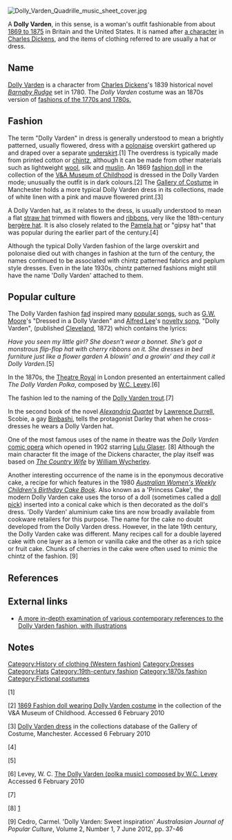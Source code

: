 ![](Dolly_Varden_Quadrille_music_sheet_cover.jpg "Dolly_Varden_Quadrille_music_sheet_cover.jpg")

A **Dolly Varden**, in this sense, is a woman's outfit fashionable from
about [1869 to 1875](1870s_in_fashion "wikilink") in Britain and the
United States. It is named after [a
character](Dolly_Varden_(character) "wikilink") in [Charles
Dickens](Charles_Dickens "wikilink"), and the items of clothing referred
to are usually a hat or dress.

## Name

[Dolly Varden](Dolly_Varden_(character) "wikilink") is a character from
[Charles Dickens](Charles_Dickens "wikilink")'s 1839 historical novel
*[Barnaby
Rudge](Barnaby_Rudge:_A_Tale_of_the_Riots_of_'Eighty "wikilink")* set in
1780. The *Dolly Varden* costume was an 1870s version of [fashions of
the 1770s and 1780s.](1775–1795_in_fashion "wikilink")

## Fashion

The term "Dolly Varden" in dress is generally understood to mean a
brightly patterned, usually flowered, dress with a
[polonaise](polonaise_(clothing) "wikilink") overskirt gathered up and
draped over a separate [underskirt](Petticoat "wikilink").[1] The
overdress is typically made from printed cotton or
[chintz](chintz "wikilink"), although it can be made from other
materials such as lightweight [wool](wool "wikilink"), silk and
[muslin](muslin "wikilink"). An 1869 [fashion
doll](fashion_doll "wikilink") in the collection of the [V&A Museum of
Childhood](V&A_Museum_of_Childhood "wikilink") is dressed in the Dolly
Varden mode; unusually the outfit is in dark colours.[2] The [Gallery of
Costume](Gallery_of_Costume "wikilink") in Manchester holds a more
typical Dolly Varden dress in its collections, made of white linen with
a pink and mauve flowered print.[3]

A Dolly Varden hat, as it relates to the dress, is usually understood to
mean a flat [straw hat](straw_hat "wikilink") trimmed with flowers and
[ribbons](ribbons "wikilink"), very like the 18th-century [bergère
hat](bergère_hat "wikilink"). It is also closely related to the [Pamela
hat](Pamela_hat "wikilink") or "gipsy hat" that was popular during the
earlier part of the century.[4]

Although the typical Dolly Varden fashion of the large overskirt and
polonaise died out with changes in fashion at the turn of the century,
the names continued to be associated with chintz patterned fabrics and
peplum style dresses. Even in the late 1930s, chintz patterned fashions
might still have the name 'Dolly Varden' attached to them.

## Popular culture

The Dolly Varden fashion [fad](fad "wikilink") inspired many [popular
songs](popular_songs "wikilink"), such as [G.W.
Moore](G.W._Moore "wikilink")'s "Dressed in a Dolly Varden" and [Alfred
Lee](Alfred_Lee_(songwriter) "wikilink")'s [novelty
song](novelty_song "wikilink"), "Dolly Varden", (published
[Cleveland](Cleveland "wikilink"), 1872) which contains the lyrics:

*Have you seen my little girl? She doesn’t wear a bonnet.*
*She’s got a monstrous flip-flop hat with cherry ribbons on it.*
*She dresses in bed furniture just like a flower garden*
*A blowin’ and a growin’ and they call it Dolly Varden.*[5]

In the 1870s, the [Theatre Royal](Theatre_Royal,_Drury_Lane "wikilink")
in London presented an entertainment called *The Dolly Varden Polka*,
composed by [W.C. Levey](W.C._Levey "wikilink").[6]

The fashion led to the naming of the [Dolly Varden
trout](Dolly_Varden_trout "wikilink").[7]

In the second book of the novel *[Alexandria
Quartet](Alexandria_Quartet "wikilink")* by [Lawrence
Durrell](Lawrence_Durrell "wikilink"), Scobie, a gay
[Binbashi](Binbashi "wikilink"), tells the protagonist Darley that when
he cross-dresses he wears a Dolly Varden hat.

One of the most famous uses of the name in theatre was the *Dolly
Varden* [comic opera](comic_opera "wikilink") which opened in 1902
starring [Lulu Glaser](Lulu_Glaser "wikilink"). [8] Although the main
character fit the image of the Dickens character, the play itself was
based on *[The Country Wife](The_Country_Wife "wikilink")* by [William
Wycherley](William_Wycherley "wikilink").

Another interesting occurrence of the name is in the eponymous
decorative cake, a recipe for which features in the 1980 *[Australian
Women's Weekly Children's Birthday Cake
Book](Australian_Women's_Weekly_Children's_Birthday_Cake_Book "wikilink")*.
Also known as a 'Princess Cake', the modern Dolly Varden cake uses the
torso of a doll (sometimes called a [doll pick](doll_pick "wikilink"))
inserted into a conical cake which is then decorated as the doll's
dress. 'Dolly Varden' aluminium cake tins are now broadly available from
cookware retailers for this purpose. The name for the cake no doubt
developed from the Dolly Varden dress. However, in the late 19th
century, the Dolly Varden cake was different. Many recipes call for a
double layered cake with one layer as a lemon or vanilla cake and the
other as a rich spice or fruit cake. Chunks of cherries in the cake were
often used to mimic the chintz of the fashion. [9]

## References

## External links

-   [A more in-depth examination of various contemporary references to
    the Dolly Varden fashion, with
    illustrations](http://zipzipinkspot.blogspot.com/2008/08/brief-history-of-dolly-varden-dress.html)

## Notes

[Category:History of clothing (Western
fashion)](Category:History_of_clothing_(Western_fashion) "wikilink")
[Category:Dresses](Category:Dresses "wikilink")
[Category:Hats](Category:Hats "wikilink") [Category:19th-century
fashion](Category:19th-century_fashion "wikilink") [Category:1870s
fashion](Category:1870s_fashion "wikilink") [Category:Fictional
costumes](Category:Fictional_costumes "wikilink")

[1]

[2] [1869 Fashion doll wearing Dolly Varden
costume](https://collections.vam.ac.uk/item/O1131692/doll-fashion-doll/)
in the collection of the V&A Museum of Childhood. Accessed 6 February
2010

[3] [Dolly Varden
dress](http://manchesterartgallery.org/collections/search/collection/?id=1947.3749)
in the collections database of the Gallery of Costume, Manchester.
Accessed 6 February 2010

[4]

[5]

[6] Levey, W. C. [The Dolly Varden (polka music) composed by W.C.
Levey](http://nla.gov.au/nla.mus-vn1182099) Accessed 6 February 2010

[7]

[8] [1](http://www.gsarchive.net/AMT/varden/index.html)

[9] Cedro, Carmel. 'Dolly Varden: Sweet inspiration' *Australasian
Journal of Popular Culture*, Volume 2, Number 1, 7 June 2012, pp. 37-46